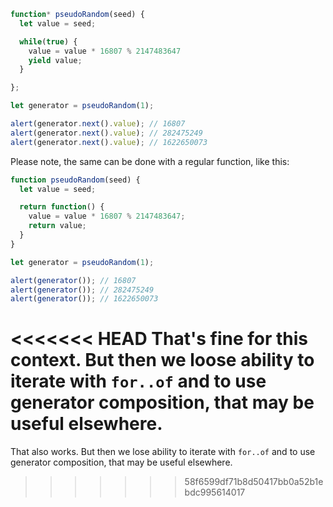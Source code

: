 ```js run demo
function* pseudoRandom(seed) {
  let value = seed;

  while(true) {
    value = value * 16807 % 2147483647
    yield value;
  }

};

let generator = pseudoRandom(1);

alert(generator.next().value); // 16807
alert(generator.next().value); // 282475249
alert(generator.next().value); // 1622650073
```

Please note, the same can be done with a regular function, like this:

```js run
function pseudoRandom(seed) {
  let value = seed;

  return function() {
    value = value * 16807 % 2147483647;
    return value;
  }
}

let generator = pseudoRandom(1);

alert(generator()); // 16807
alert(generator()); // 282475249
alert(generator()); // 1622650073
```

<<<<<<< HEAD
That's fine for this context. But then we loose ability to iterate with `for..of` and to use generator composition, that may be useful elsewhere.
=======
That also works. But then we lose ability to iterate with `for..of` and to use generator composition, that may be useful elsewhere.
>>>>>>> 58f6599df71b8d50417bb0a52b1ebdc995614017

